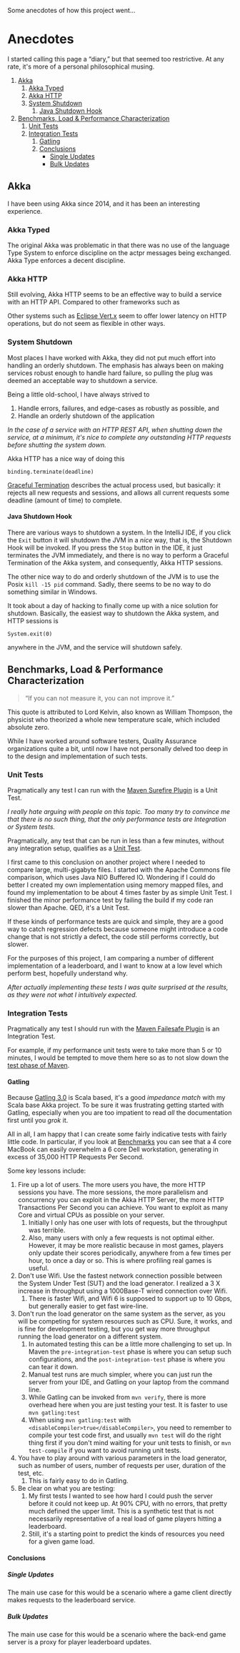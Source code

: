Some anecdotes of how this project went...

# Anecdotes

I started calling this page a “diary,” but that seemed too restrictive.
At any rate, it's more of a personal philosophical musing.

1. [Akka](#akka)
   1. [Akka Typed](#akka-type)
   1. [Akka HTTP](#akka-http)
   1. [System Shutdown](#system-shutdown)
      1. [Java Shutdown Hook](#java-shutdown-hook)
1. [Benchmarks, Load & Performance Characterization](#benchmarks)
   1. [Unit Tests](#unit-tests)
   1. [Integration Tests](#integration-tests)
      1. [Gatling](#gatling)
      1. [Conclusions](#conclusions)
         - [Single Updates](#single-updates)
         - [Bulk Updates](#bulk-updates)

## Akka <a name="akka"></a>

I have been using Akka since 2014, and it has been an interesting
experience.

### Akka Typed <a name="akka-typed"></a>

The original Akka was problematic in that there was no use of the
language Type System to enforce discipline on the actpr messages being
exchanged. Akka Type enforces a decent discipline.

### Akka HTTP <a name="akka-http"></a>

Still evolving, Akka HTTP seems to be an effective way to build a
service with an HTTP API. Compared to other frameworks such as

Other systems such as [Eclipse Vert.x](https://vertx.io) seem to offer
lower latency on HTTP operations, but do not seem as flexible in other
ways.

### System Shutdown <a name="system-shutdown"></a>

Most places I have worked with Akka, they did not put much effort into
handling an orderly shutdown. The emphasis has always been on making
services robust enough to handle hard failure, so pulling the plug was
deemed an acceptable way to shutdown a service.

Being a little old-school, I have always strived to

1. Handle errors, failures, and edge-cases as robustly as possible, and
1. Handle an orderly shutdown of the application

*In the case of a service with an HTTP REST API, when shutting down the
service, at a minimum, it's nice to complete any outstanding HTTP
requests before shutting the system down.*

Akka HTTP has a nice way of doing this

    binding.terminate(deadline)

[Graceful Termination](https://doc.akka.io/docs/akka-http/current/server-side/graceful-termination.html)
describes the actual process used, but basically: it rejects all new
requests and sessions, and allows all current requests some deadline
(amount of time) to complete.

#### Java Shutdown Hook <a name="java-shutdown-hook"></a>

There are various ways to shutdown a system. In the IntelliJ IDE,
if you click the `Exit` button it will shutdown the JVM in a *nice* way,
that is, the Shutdown Hook will be invoked. If you press the `Stop` button
in the IDE, it just terminates the JVM immediately, and there is no way
to perform a Graceful Termination of the Akka system, and consequently,
Akka HTTP sessions.

The other nice way to do and orderly shutdown of the JVM is to use the
Posix `kill -15 pid` command. Sadly, there seems to be no way to do
something similar in Windows.

It took about a day of hacking to finally come up with a nice solution
for shutdown. Basically, the easiest way to shutdown the Akka system,
and HTTP sessions is

    System.exit(0)

anywhere in the JVM, and the service will shutdown safely.

## Benchmarks, Load & Performance Characterization <a name="benchmarks"></a>

> “If you can not measure it, you can not improve it.”

This quote is attributed to Lord Kelvin, also known as William Thompson,
the physicist who theorized a whole new temperature scale, which included
absolute zero.

While I have worked around software testers, Quality Assurance
organizations quite a bit, until now I have not personally delved too
deep in to the design and implementation of such tests.

### Unit Tests <a name="unit-tests"></a>

Pragmatically any test I can run with the
[Maven Surefire Plugin](https://maven.apache.org/surefire/maven-surefire-plugin/)
is a Unit Test.

*I really hate arguing with people on this topic. Too many try to
convince me that there is no such thing, that the only performance
tests are Integration or System tests.*

Pragmatically, any test that can be run in less than a few minutes,
without any integration setup, qualifies as a
[Unit Test](https://en.wikipedia.org/wiki/Unit_testing).

I first came to this conclusion on another project where I needed to
compare large, multi-gigabyte files. I started with the Apache
Commons file comparison, which uses Java NIO Buffered IO. Wondering if
I could do better I created my own implementation using memory mapped
files, and found my implementation to be about 4 times faster by as
simple Unit Test. I finished the minor performance test by failing the
build if my code ran slower than Apache. QED, it's a Unit Test.

If these kinds of performance tests are quick and simple, they are a
good way to catch regression defects because someone might introduce
a code change that is not strictly a defect, the code still performs
correctly, but slower.

For the purposes of this project, I am comparing a number of different
implementation of a leaderboard, and I want to know at a low level
which perform best, hopefully understand why.

*After actually implementing these tests I was quite surprised at the
results, as they were not what I intuitively expected.*

### Integration Tests <a name="integration-tests"></a>

Pragmatically any test I should run with the
[Maven Failesafe Plugin](https://maven.apache.org/surefire/maven-failsafe-plugin/)
is an Integration Test.

For example, if my performance unit tests were to take more than 5 or 10
minutes, I would be tempted to move them here so as to not slow down the
[test phase of Maven](https://maven.apache.org/guides/introduction/introduction-to-the-lifecycle.html).

#### Gatling <a name="gatling"></a>

Because [Gatling 3.0](https://gatling.io/docs/3.0/) is Scala based,
it's a good *impedance match* with my Scala base Akka project. To be
sure it was frustrating getting started with Gatling, especially when
you are too impatient to read *all* the documentation first until you
*grok* it.

All in all, I am happy that I can create some fairly indicative tests
with fairly little code. In particular, if you look at
[Benchmarks](BENCHMARKS.md) you can see that a 4 core MacBook can easily
overwhelm a 6 core Dell workstation, generating in excess of 35,000
HTTP Requests Per Second.

Some key lessons include:

1. Fire up a lot of users. The more users you have, the more HTTP
   sessions you have. The more sessions, the more parallelism and
   concurrency you can exploit in the Akka HTTP Server, the more
   HTTP Transactions Per Second you can achieve. You want to exploit
   as many Core and virtual CPUs as possible on your server.
   1. Initially I only has one user with lots of requests, but the
      throughput was terrible.
   1. Also, many users with only a few requests is not optimal either.
      However, it may be more realistic because in most games, players
      only update their scores periodically, anywhere from a few times
      per hour, to once a day or so. This is where profiling real
      games is useful.
1. Don't use Wifi. Use the fastest network connection possible between
   the System Under Test (SUT) and the load generator. I realized
   a 3 X increase in throughput using a 1000Base-T wired connection
   over Wifi.
   1. There is faster Wifi, and Wifi 6 is supposed to support up to
      10 Gbps, but generally easier to get fast wire-line.
1. Don't run the load generator on the same system as the server, as
   you will be competing for system resources such as CPU. Sure, it
   works, and is fine for development testing, but you get way more
   throughput running the load generator on a different system.
   1. In automated testing this can be a little more challenging to
      set up. In Maven the `pre-integration-test` phase is where you
      can setup such configurations, and the `post-integration-test`
      phase is where you can tear it down.
   1. Manual test runs are much simpler, where you can just run the
      server from your IDE, and Gatling on your laptop from the
      command line.
   1. While Gatling can be invoked from `mvn verify`, there is more
      overhead here when you are just testing your test. It is faster
      to use `mvn gatling:test`
   1. When using `mvn gatling:test` with 
      `<disableCompiler>true</disableCompiler>`, you need to remember
      to compile your test code first, and usually `mvn test` will
      do the right thing first if you don't mind waiting for your
      unit tests to finish, or `mvn test-compile` if you want to
      avoid running unit tests.
1. You have to play around with various parameters in the load generator,
   such as number of users, number of requests per user, duration of
   the test, etc.
   1. This is fairly easy to do in Gatling.
1. Be clear on what you are testing:
   1. My first tests I wanted to see how hard I could push the server
      before it could not keep up. At 90% CPU, with no errors, that
      pretty much defined the upper limit. This is a synthetic test
      that is not necessarily representative of a real load of game
      players hitting a leaderboard.
   1. Still, it's a starting point to predict the kinds of resources
      you need for a given game load.

#### Conclusions <a name="conclusions"></a>

##### Single Updates <a name="single-updates"></a>

The main use case for this would be a scenario where a game client
directly makes requests to the leaderboard service.

##### Bulk Updates <a name="bulk-updates"></a>

The main use case for this would be a scenario where the back-end
game server is a proxy for player leaderboard updates.


